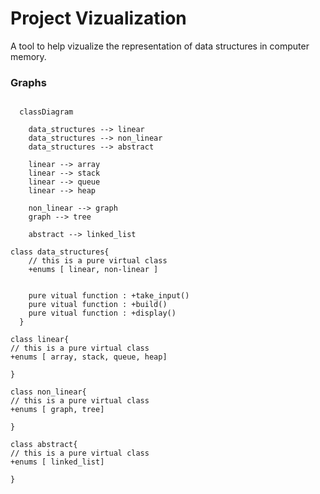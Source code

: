 
# Project Vizualization
A tool to help vizualize the representation of data structures
in computer memory.

### Graphs


```mermaid

  classDiagram

    data_structures --> linear
    data_structures --> non_linear
    data_structures --> abstract

    linear --> array
    linear --> stack
    linear --> queue
    linear --> heap

    non_linear --> graph
    graph --> tree
    
    abstract --> linked_list

class data_structures{
    // this is a pure virtual class
    +enums [ linear, non-linear ]
    
    
    pure vitual function : +take_input() 
    pure vitual function : +build() 
    pure vitual function : +display()    
  }
  
class linear{
// this is a pure virtual class
+enums [ array, stack, queue, heap]

}

class non_linear{
// this is a pure virtual class
+enums [ graph, tree]

}

class abstract{
// this is a pure virtual class
+enums [ linked_list]

}




```

